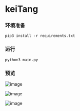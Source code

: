 # keiTang


### 环境准备

    pip3 install -r requirements.txt
  
### 运行

   
    python3 main.py
   
  
    
### 预览


![image](https://github.com/multi-cloud-devops/keiTang/blob/master/1.png)

![image](https://github.com/multi-cloud-devops/keiTang/blob/master/2.png)

![image](https://github.com/multi-cloud-devops/keiTang/blob/master/3.png)
